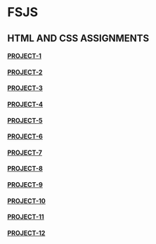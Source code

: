 # FSJS

## HTML AND CSS ASSIGNMENTS

#### [PROJECT-1](https://seomaster123.netlify.app/)

#### [PROJECT-2](https://cryptomarket123.netlify.app)

#### [PROJECT-3](https://fashionhub123.netlify.app/)

#### [PROJECT-4](https://musicpage123.netlify.app/)

#### [PROJECT-5](https://doctorpage121.netlify.app/)

#### [PROJECT-6](https://lawpage123.netlify.app/)

#### [PROJECT-7](https://credit-card-landingpage123.netlify.app/)

#### [PROJECT-8](https://hosting-landing-page123.netlify.app/)

#### [PROJECT-9](https://gamming-landingpage123.netlify.app/)

#### [PROJECT-10](https://realestate-landing-page123.netlify.app/)

#### [PROJECT-11](https://beats-landingpage121.netlify.app/)

#### [PROJECT-12](https://data-analyticspage121.netlify.app/)
